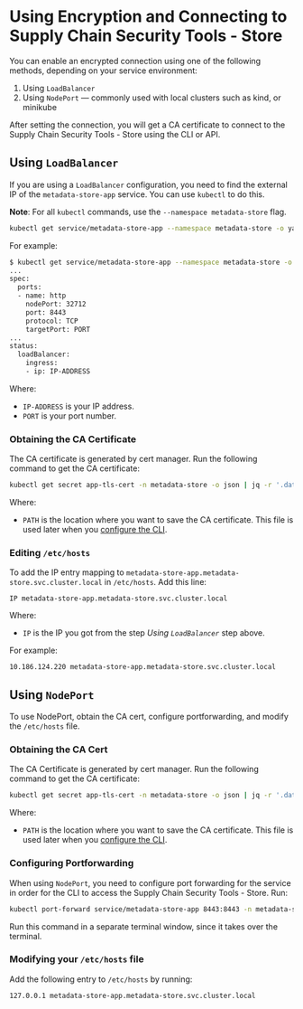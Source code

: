 # Using Encryption and Connecting to Supply Chain Security Tools - Store

You can enable an encrypted connection using one of the following methods, depending on your service environment:

1. Using `LoadBalancer` 
1. Using `NodePort` — commonly used with local clusters such as kind, or minikube

After setting the connection, you will get a CA certificate to connect to the Supply Chain Security Tools - Store using the CLI or API.

## Using `LoadBalancer`

If you are using a `LoadBalancer` configuration, you need to find the external IP of the `metadata-store-app` service. You can use `kubectl` to do this.

**Note**: For all `kubectl` commands, use the `--namespace metadata-store` flag.

```sh
kubectl get service/metadata-store-app --namespace metadata-store -o yaml
```

For example:

```sh
$ kubectl get service/metadata-store-app --namespace metadata-store -o yaml
...
spec:
  ports:
  - name: http
    nodePort: 32712
    port: 8443
    protocol: TCP
    targetPort: PORT
...
status:
  loadBalancer:
    ingress:
    - ip: IP-ADDRESS 
```
Where:

- `IP-ADDRESS` is your IP address. 
- `PORT` is your port number.

### Obtaining the CA Certificate

The CA certificate is generated by cert manager. Run the following command to get the CA certificate:

```sh
kubectl get secret app-tls-cert -n metadata-store -o json | jq -r '.data."ca.crt"' | base64 -d > PATH
```

Where:

- `PATH` is the location where you want to save the CA certificate. This file is used later when you [configure the CLI](configure_cli.md).

### Editing `/etc/hosts`

To add the IP entry mapping to `metadata-store-app.metadata-store.svc.cluster.local` in `/etc/hosts`. Add this line:

```
IP metadata-store-app.metadata-store.svc.cluster.local
```

Where:

- `IP` is the IP you got from the step *Using `LoadBalancer`* step above.

For example:

```
10.186.124.220 metadata-store-app.metadata-store.svc.cluster.local
```

## Using `NodePort`
To use NodePort, obtain the CA cert, configure portforwarding, and modify the `/etc/hosts` file.

### Obtaining the CA Cert

The CA Certificate is generated by cert manager. Run the following command to get the CA certificate:

```sh
kubectl get secret app-tls-cert -n metadata-store -o json | jq -r '.data."ca.crt"' | base64 -d > PATH
```

Where:

- `PATH` is the location where you want to save the CA certificate. This file is used later when you [configure the CLI](configure_cli.md).

### Configuring Portforwarding
When using `NodePort`, you need to configure port forwarding for the service in order for the CLI to access the Supply Chain Security Tools - Store. Run:

```sh
kubectl port-forward service/metadata-store-app 8443:8443 -n metadata-store
```

Run this command in a separate terminal window, since it takes over the terminal.

### Modifying your `/etc/hosts` file

Add the following entry to `/etc/hosts` by running:

```
127.0.0.1 metadata-store-app.metadata-store.svc.cluster.local
```
